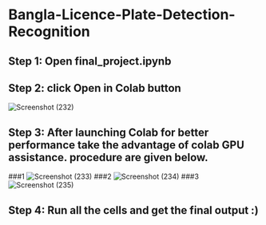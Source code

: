 # Bangla-Licence-Plate-Detection-Recognition
## Step 1: Open final_project.ipynb 
## Step 2: click Open in Colab button
![Screenshot (232)](https://user-images.githubusercontent.com/20822323/98468973-1bb69c80-2207-11eb-8b00-b1ee02991bd0.png)

## Step 3: After launching Colab for better performance take the advantage of colab GPU assistance. procedure are given below.
###1
![Screenshot (233)](https://user-images.githubusercontent.com/20822323/98469106-ececf600-2207-11eb-8f9d-6d51888b2219.png)
###2
![Screenshot (234)](https://user-images.githubusercontent.com/20822323/98469110-eeb6b980-2207-11eb-937c-f592aab431d8.png)
###3
![Screenshot (235)](https://user-images.githubusercontent.com/20822323/98469111-efe7e680-2207-11eb-9fc9-670f437c00dd.png)

## Step 4: Run all the cells and get the final output :)

